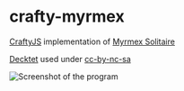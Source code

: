 crafty-myrmex
=============

[CraftyJS](http://craftyjs.com/ "CraftyJS") implementation of [Myrmex Solitaire](http://wiki.decktet.com/game:myrmex "Myrmex Solitaire")

[Decktet](http://www.decktet.com/ "Decktet") used under [cc-by-nc-sa](http://creativecommons.org/licenses/by-nc-sa/3.0/ "Creative Commons Attribution-Noncommercial-ShareAlike")

![Screenshot of the program](https://raw.github.com/Ezra/crafty-myrmex/master/screenshot.png)
